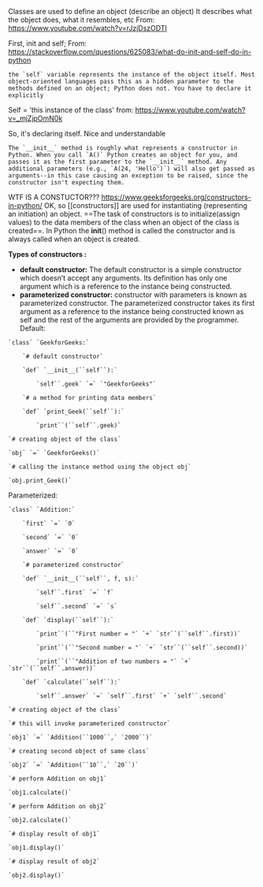 Classes are used to define an object (describe an object)
It describes what the object does, what it resembles, etc
From: https://www.youtube.com/watch?v=rJzjDszODTI


First, init and self; From: https://stackoverflow.com/questions/625083/what-do-init-and-self-do-in-python

```
the `self` variable represents the instance of the object itself. Most object-oriented languages pass this as a hidden parameter to the methods defined on an object; Python does not. You have to declare it explicitly
```

Self = 'this instance of the class'
from: https://www.youtube.com/watch?v=_mjZjpOmN0k


So, it's declaring itself. Nice and understandable
```
The `__init__` method is roughly what represents a constructor in Python. When you call `A()` Python creates an object for you, and passes it as the first parameter to the `__init__` method. Any additional parameters (e.g., `A(24, 'Hello')`) will also get passed as arguments--in this case causing an exception to be raised, since the constructor isn't expecting them.
```
WTF IS A CONSTUCTOR???
https://www.geeksforgeeks.org/constructors-in-python/
OK, so [[constructors]] are used for instantiating (representing an initiation) an object.
==The task of constructors is to initialize(assign values) to the data members of the class when an object of the class is created==. In Python the __init__() method is called the constructor and is always called when an object is created.

**Types of constructors :** 

- **default constructor:** The default constructor is a simple constructor which doesn’t accept any arguments. Its definition has only one argument which is a reference to the instance being constructed.
- **parameterized constructor:** constructor with parameters is known as parameterized constructor. The parameterized constructor takes its first argument as a reference to the instance being constructed known as self and the rest of the arguments are provided by the programmer.
Default:
```
`class` `GeekforGeeks:`

    `# default constructor`

    `def` `__init__(``self``):`

        `self``.geek` `=` `"GeekforGeeks"`

    `# a method for printing data members`

    `def` `print_Geek(``self``):`

        `print``(``self``.geek)`

`# creating object of the class`

`obj` `=` `GeekforGeeks()`

`# calling the instance method using the object obj`

`obj.print_Geek()`
```

Parameterized:
```
`class` `Addition:`

    `first` `=` `0`

    `second` `=` `0`

    `answer` `=` `0`

    `# parameterized constructor`

    `def` `__init__(``self``, f, s):`

        `self``.first` `=` `f`

        `self``.second` `=` `s`

    `def` `display(``self``):`

        `print``(``"First number = "` `+` `str``(``self``.first))`

        `print``(``"Second number = "` `+` `str``(``self``.second))`

        `print``(``"Addition of two numbers = "` `+` `str``(``self``.answer))`

    `def` `calculate(``self``):`

        `self``.answer` `=` `self``.first` `+` `self``.second`

`# creating object of the class`

`# this will invoke parameterized constructor`

`obj1` `=` `Addition(``1000``,` `2000``)`

`# creating second object of same class`

`obj2` `=` `Addition(``10``,` `20``)`

`# perform Addition on obj1`

`obj1.calculate()`

`# perform Addition on obj2`

`obj2.calculate()`

`# display result of obj1`

`obj1.display()`

`# display result of obj2`

`obj2.display()`
```

